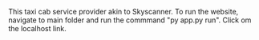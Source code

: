 This taxi cab service provider akin to Skyscanner.
To run the website, navigate to main folder 
and run the commmand "py app.py run". Click om the localhost link.
